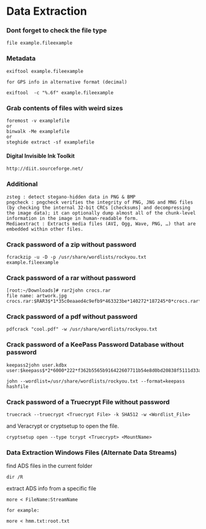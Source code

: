 # Data Extraction



### **Dont forget to check the file type** <a id="dont-forget-to-check-the-file-type-"></a>

```text
file example.fileexample
```

### Metadata <a id="metadata"></a>

```text
exiftool example.fileexample

for GPS info in alternative format (decimal)

exiftool  -c "%.6f" example.fileexample
```

### Grab contents of files with weird sizes <a id="grab-contents-of-files-with-weird-sizes"></a>

```text
foremost -v examplefile
or
binwalk -Me examplefile
or
steghide extract -sf examplefile
```

#### Digital Invisible Ink Toolkit <a id="digital-invisible-ink-toolkit"></a>

```text
http://diit.sourceforge.net/
```

### Additional <a id="additional"></a>

```text
zsteg : detect stegano-hidden data in PNG & BMP
pngcheck : pngcheck verifies the integrity of PNG, JNG and MNG files (by checking the internal 32-bit CRCs [checksums] and decompressing the image data); it can optionally dump almost all of the chunk-level information in the image in human-readable form.
Mediaextract : Extracts media files (AVI, Ogg, Wave, PNG, …) that are embedded within other files.
```

### Crack password of a zip without password <a id="crack-password-of-a-zip-without-password"></a>

```text
fcrackzip -u -D -p /usr/share/wordlists/rockyou.txt example.fileexample
```

### Crack password of a rar without password <a id="crack-password-of-a-rar-without-password"></a>

```text
[root:~/Downloads]# rar2john crocs.rar
file name: artwork.jpg
crocs.rar:$RAR3$*1*35c0eaaed4c9efb9*463323be*140272*187245*0*crocs.rar*76*35:1::artwork.jpg
```

### Crack password of a pdf without password <a id="crack-password-of-a-pdf-without-password"></a>

```text
pdfcrack "cool.pdf" -w /usr/share/wordlists/rockyou.txt
```

### 

### Crack password of a KeePass Password Database without password <a id="crack-password-of-a-keepass-password-database-without-password"></a>

```text
keepass2john user.kdbx
user:$keepass$*2*6000*222*f362b5565b916422607711b54e8d0bd20838f5111d33a5eed137f9d66a375efb*3f51c5ac43ad11e0096d59bb82a59dd09cfd8d2791cadbdb85ed3020d14c8fea*3f759d7011f43b30679a5ac650991caa*b45da6b5b0115c5a7fb688f8179a19a749338510dfe90aa5c2cb7ed37f992192*535a85ef5c9da14611ab1c1edc4f00a045840152975a4d277b3b5c4edc1cd7da

john --wordlist=/usr/share/wordlists/rockyou.txt --format=keepass hashfile
```

### Crack password of a Truecrypt File without password <a id="crack-password-of-a-truecrypt-file-without-password"></a>

```text
truecrack --truecrypt <Truecrypt File> -k SHA512 -w <Wordlist_File>
```

and Veracrypt or cryptsetup to open the file.

```text
cryptsetup open --type tcrypt <Truecrypt> <MountName>
```

### Data Extraction Windows Files \(Alternate Data Streams\) <a id="data-extraction-windows-files-alternate-data-streams"></a>

find ADS files in the current folder

```text
dir /R
```

extract ADS info from a specific file

```text
more < FileName:StreamName

for example:

more < hmm.txt:root.txt
```

